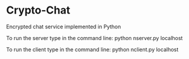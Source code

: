 # Crypto-Chat
Encrypted chat service implemented in Python

To run the server type in the command line: python nserver.py localhost

To run the client type in the command line: python nclient.py localhost <anysharedpassword>
